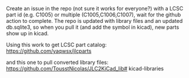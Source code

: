 Create an issue in the repo (not sure it works for everyone?) with a LCSC part id (e.g. C1005) or multiple (C1005,C1006,C1007), wait for the github action to complete. The repo is updated with library files and an updated db.sqlite3, so when you pull it (and add the symbol in kicad), new parts show up in kicad.

Using this work to get LCSC part catalog:
https://github.com/yaqwsx/jlcparts

and this one to pull converted library files:
https://github.com/TousstNicolas/JLC2KiCad_lib# kicad-libraries
